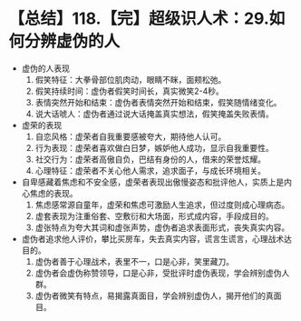 # 【总结】118.【完】超级识人术：29.如何分辨虚伪的人

-   虚伪的人表现
    1.  假笑特征：大拳骨部位肌肉动，眼睛不眯，面颊松弛。
    2.  假笑持续时间：虚伪者假笑时间长，真实微笑2-4秒。
    3.  表情突然开始和结束：虚伪者表情突然开始和结束，假笑随情绪变化。
    4.  说大话唬人：虚伪者通过说大话掩盖真实想法，假笑掩盖失败表情。
-   虚荣的表现
    1.  自恋风格：虚荣者自我重要感被夸大，期待他人认可。
    2.  行为表现：虚荣者喜欢做白日梦，嫉妒他人成功，显示自我重要性。
    3.  社交行为：虚荣者高傲自负，巴结有身份的人，借来的荣誉炫耀。
    4.  心理特征：虚荣者不关心他人需求，追求面子，与成长环境相关。
-   自卑感藏着焦虑和不安全感，虚荣者表现出傲慢姿态和批评他人，实质上是内心焦虑的表现。
    1.  焦虑感常源自童年，虚荣和焦虑可激励人生追求，但过度则成心理病态。
    2.  虚套表现为注重俗套、空敷衍和大场面，形式成内容，手段成目的。
    3.  虚张特点为夸大其词和虚张声势，虚伪者追求表面形式，丧失真实内容。
-   虚伪者追求他人评价，攀比买房车，失去真实内容，谎言生谎言，心理战术达目的。
    1.  虚伪者善于心理战术，表里不一，口是心非，笑里藏刀。
    2.  虚伪者会虚伪称赞领导，口是心非，受批评时虚伪表现，学会辨别虚伪人群。
    3.  虚伪者微笑有特点，易揭露真面目，学会辨别虚伪人，揭开他们的真面目。